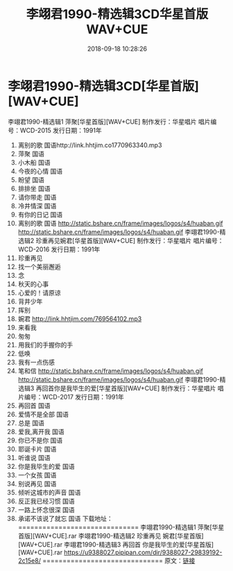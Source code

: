 ﻿---
title: 李翊君1990-精选辑3CD华星首版WAV+CUE
date: 2018-09-18 10:28:26
categories: WAV车载音乐、镜像
tags: 华语中文
---
# 李翊君1990-精选辑3CD[华星首版][WAV+CUE]

李翊君1990-精选辑1 萍聚[华星首版][WAV+CUE]
制作发行：华星唱片
唱片编号：WCD-2015
发行日期：1991年
1. 离别的歌 国语http://link.hhtjim.co1770963340.mp3
2. 萍聚 国语
3. 小木船 国语
4. 今夜的心情 国语
5. 盼望 国语
6. 排排坐 国语
7. 请你带走 国语
8. 冷井情深 国语
9. 有你的日记 国语
10. 离别的歌 国语
http://static.bshare.cn/frame/images/logos/s4/huaban.gif
http://static.bshare.cn/frame/images/logos/s4/huaban.gif
李翊君1990-精选辑2 珍重再见婉君[华星首版][WAV+CUE]
制作发行：华星唱片
唱片编号：WCD-2016
发行日期：1991年
1. 珍重再见
2. 找一个美丽邂逅
3. 念
4. 秋天的心事
5. 心爱的！请原谅
6. 背井少年
7. 挥别
8. 婉君
http://link.hhtjim.com/769564102.mp3
9. 来看我
10. 匆匆
11. 用我们的手握你的手
12. 低唤
13. 我有一点伤感
14. 笔和信
http://static.bshare.cn/frame/images/logos/s4/huaban.gif
http://static.bshare.cn/frame/images/logos/s4/huaban.gif
李翊君1990-精选辑3 再回首你是我毕生的爱[华星首版][WAV+CUE]
制作发行：华星唱片
唱片编号：WCD-2017
发行日期：1991年
1. 再回首 国语
2. 爱情不是全部 国语
3. 总是 国语
4. 爱我,离开我 国语
5. 你已不是你 国语
6. 耶诞卡片 国语
7. 听谁说 国语
8. 你是我毕生的爱 国语
9. 一个女孩 国语
10. 别说再见 国语
11. 倾听这城市的声音 国语
12. 反正我已经习惯 国语
13. 一路上怀念很深 国语
14. 承诺不该说了就忘 国语
下载地址：
==============================
李翊君1990-精选辑1 萍聚[华星首版][WAV+CUE].rar
李翊君1990-精选辑2 珍重再见 婉君[华星首版][WAV+CUE].rar
李翊君1990-精选辑3 再回首 你是我毕生的爱[华星首版][WAV+CUE].rar
https://u9388027.pipipan.com/dir/9388027-29839192-2c15e8/
==============================
原文：[链接](https://blog.sina.com.cn/s/blog_1647c7e760102yl1b.html)